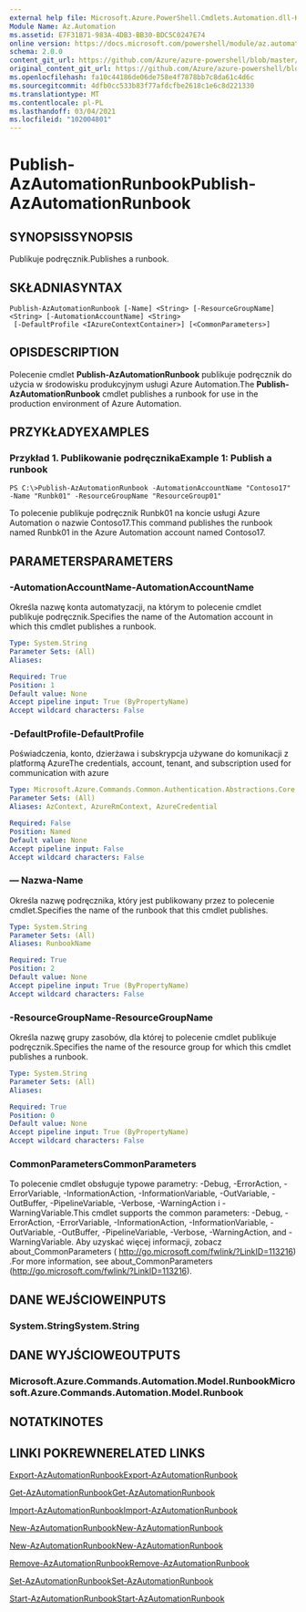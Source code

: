 ```yaml
---
external help file: Microsoft.Azure.PowerShell.Cmdlets.Automation.dll-Help.xml
Module Name: Az.Automation
ms.assetid: E7F31B71-983A-4DB3-BB30-BDC5C0247E74
online version: https://docs.microsoft.com/powershell/module/az.automation/publish-azautomationrunbook
schema: 2.0.0
content_git_url: https://github.com/Azure/azure-powershell/blob/master/src/Automation/Automation/help/Publish-AzAutomationRunbook.md
original_content_git_url: https://github.com/Azure/azure-powershell/blob/master/src/Automation/Automation/help/Publish-AzAutomationRunbook.md
ms.openlocfilehash: fa10c44186de06de758e4f7878bb7c8da61c4d6c
ms.sourcegitcommit: 4dfb0cc533b83f77afdcfbe2618c1e6c8d221330
ms.translationtype: MT
ms.contentlocale: pl-PL
ms.lasthandoff: 03/04/2021
ms.locfileid: "102004801"
---
```

# <span data-ttu-id="fe425-101">Publish-AzAutomationRunbook</span><span class="sxs-lookup"><span data-stu-id="fe425-101">Publish-AzAutomationRunbook</span></span>

## <span data-ttu-id="fe425-102">SYNOPSIS</span><span class="sxs-lookup"><span data-stu-id="fe425-102">SYNOPSIS</span></span>
<span data-ttu-id="fe425-103">Publikuje podręcznik.</span><span class="sxs-lookup"><span data-stu-id="fe425-103">Publishes a runbook.</span></span>

## <span data-ttu-id="fe425-104">SKŁADNIA</span><span class="sxs-lookup"><span data-stu-id="fe425-104">SYNTAX</span></span>

```
Publish-AzAutomationRunbook [-Name] <String> [-ResourceGroupName] <String> [-AutomationAccountName] <String>
 [-DefaultProfile <IAzureContextContainer>] [<CommonParameters>]
```

## <span data-ttu-id="fe425-105">OPIS</span><span class="sxs-lookup"><span data-stu-id="fe425-105">DESCRIPTION</span></span>
<span data-ttu-id="fe425-106">Polecenie cmdlet **Publish-AzAutomationRunbook** publikuje podręcznik do użycia w środowisku produkcyjnym usługi Azure Automation.</span><span class="sxs-lookup"><span data-stu-id="fe425-106">The **Publish-AzAutomationRunbook** cmdlet publishes a runbook for use in the production environment of Azure Automation.</span></span>

## <span data-ttu-id="fe425-107">PRZYKŁADY</span><span class="sxs-lookup"><span data-stu-id="fe425-107">EXAMPLES</span></span>

### <span data-ttu-id="fe425-108">Przykład 1. Publikowanie podręcznika</span><span class="sxs-lookup"><span data-stu-id="fe425-108">Example 1: Publish a runbook</span></span>
```
PS C:\>Publish-AzAutomationRunbook -AutomationAccountName "Contoso17" -Name "Runbk01" -ResourceGroupName "ResourceGroup01"
```

<span data-ttu-id="fe425-109">To polecenie publikuje podręcznik Runbk01 na koncie usługi Azure Automation o nazwie Contoso17.</span><span class="sxs-lookup"><span data-stu-id="fe425-109">This command publishes the runbook named Runbk01 in the Azure Automation account named Contoso17.</span></span>

## <span data-ttu-id="fe425-110">PARAMETERS</span><span class="sxs-lookup"><span data-stu-id="fe425-110">PARAMETERS</span></span>

### <span data-ttu-id="fe425-111">-AutomationAccountName</span><span class="sxs-lookup"><span data-stu-id="fe425-111">-AutomationAccountName</span></span>
<span data-ttu-id="fe425-112">Określa nazwę konta automatyzacji, na którym to polecenie cmdlet publikuje podręcznik.</span><span class="sxs-lookup"><span data-stu-id="fe425-112">Specifies the name of the Automation account in which this cmdlet publishes a runbook.</span></span>

```yaml
Type: System.String
Parameter Sets: (All)
Aliases:

Required: True
Position: 1
Default value: None
Accept pipeline input: True (ByPropertyName)
Accept wildcard characters: False
```

### <span data-ttu-id="fe425-113">-DefaultProfile</span><span class="sxs-lookup"><span data-stu-id="fe425-113">-DefaultProfile</span></span>
<span data-ttu-id="fe425-114">Poświadczenia, konto, dzierżawa i subskrypcja używane do komunikacji z platformą Azure</span><span class="sxs-lookup"><span data-stu-id="fe425-114">The credentials, account, tenant, and subscription used for communication with azure</span></span>

```yaml
Type: Microsoft.Azure.Commands.Common.Authentication.Abstractions.Core.IAzureContextContainer
Parameter Sets: (All)
Aliases: AzContext, AzureRmContext, AzureCredential

Required: False
Position: Named
Default value: None
Accept pipeline input: False
Accept wildcard characters: False
```

### <span data-ttu-id="fe425-115">— Nazwa</span><span class="sxs-lookup"><span data-stu-id="fe425-115">-Name</span></span>
<span data-ttu-id="fe425-116">Określa nazwę podręcznika, który jest publikowany przez to polecenie cmdlet.</span><span class="sxs-lookup"><span data-stu-id="fe425-116">Specifies the name of the runbook that this cmdlet publishes.</span></span>

```yaml
Type: System.String
Parameter Sets: (All)
Aliases: RunbookName

Required: True
Position: 2
Default value: None
Accept pipeline input: True (ByPropertyName)
Accept wildcard characters: False
```

### <span data-ttu-id="fe425-117">-ResourceGroupName</span><span class="sxs-lookup"><span data-stu-id="fe425-117">-ResourceGroupName</span></span>
<span data-ttu-id="fe425-118">Określa nazwę grupy zasobów, dla której to polecenie cmdlet publikuje podręcznik.</span><span class="sxs-lookup"><span data-stu-id="fe425-118">Specifies the name of the resource group for which this cmdlet publishes a runbook.</span></span>

```yaml
Type: System.String
Parameter Sets: (All)
Aliases:

Required: True
Position: 0
Default value: None
Accept pipeline input: True (ByPropertyName)
Accept wildcard characters: False
```

### <span data-ttu-id="fe425-119">CommonParameters</span><span class="sxs-lookup"><span data-stu-id="fe425-119">CommonParameters</span></span>
<span data-ttu-id="fe425-120">To polecenie cmdlet obsługuje typowe parametry: -Debug, -ErrorAction, -ErrorVariable, -InformationAction, -InformationVariable, -OutVariable, -OutBuffer, -PipelineVariable, -Verbose, -WarningAction i -WarningVariable.</span><span class="sxs-lookup"><span data-stu-id="fe425-120">This cmdlet supports the common parameters: -Debug, -ErrorAction, -ErrorVariable, -InformationAction, -InformationVariable, -OutVariable, -OutBuffer, -PipelineVariable, -Verbose, -WarningAction, and -WarningVariable.</span></span> <span data-ttu-id="fe425-121">Aby uzyskać więcej informacji, zobacz about_CommonParameters ( http://go.microsoft.com/fwlink/?LinkID=113216) .</span><span class="sxs-lookup"><span data-stu-id="fe425-121">For more information, see about_CommonParameters (http://go.microsoft.com/fwlink/?LinkID=113216).</span></span>

## <span data-ttu-id="fe425-122">DANE WEJŚCIOWE</span><span class="sxs-lookup"><span data-stu-id="fe425-122">INPUTS</span></span>

### <span data-ttu-id="fe425-123">System.String</span><span class="sxs-lookup"><span data-stu-id="fe425-123">System.String</span></span>

## <span data-ttu-id="fe425-124">DANE WYJŚCIOWE</span><span class="sxs-lookup"><span data-stu-id="fe425-124">OUTPUTS</span></span>

### <span data-ttu-id="fe425-125">Microsoft.Azure.Commands.Automation.Model.Runbook</span><span class="sxs-lookup"><span data-stu-id="fe425-125">Microsoft.Azure.Commands.Automation.Model.Runbook</span></span>

## <span data-ttu-id="fe425-126">NOTATKI</span><span class="sxs-lookup"><span data-stu-id="fe425-126">NOTES</span></span>

## <span data-ttu-id="fe425-127">LINKI POKREWNE</span><span class="sxs-lookup"><span data-stu-id="fe425-127">RELATED LINKS</span></span>

[<span data-ttu-id="fe425-128">Export-AzAutomationRunbook</span><span class="sxs-lookup"><span data-stu-id="fe425-128">Export-AzAutomationRunbook</span></span>](./Export-AzAutomationRunbook.md)

[<span data-ttu-id="fe425-129">Get-AzAutomationRunbook</span><span class="sxs-lookup"><span data-stu-id="fe425-129">Get-AzAutomationRunbook</span></span>](./Get-AzAutomationRunbook.md)

[<span data-ttu-id="fe425-130">Import-AzAutomationRunbook</span><span class="sxs-lookup"><span data-stu-id="fe425-130">Import-AzAutomationRunbook</span></span>](./Import-AzAutomationRunbook.md)

[<span data-ttu-id="fe425-131">New-AzAutomationRunbook</span><span class="sxs-lookup"><span data-stu-id="fe425-131">New-AzAutomationRunbook</span></span>](./New-AzAutomationRunbook.md)

[<span data-ttu-id="fe425-132">New-AzAutomationRunbook</span><span class="sxs-lookup"><span data-stu-id="fe425-132">New-AzAutomationRunbook</span></span>](./New-AzAutomationRunbook.md)

[<span data-ttu-id="fe425-133">Remove-AzAutomationRunbook</span><span class="sxs-lookup"><span data-stu-id="fe425-133">Remove-AzAutomationRunbook</span></span>](./Remove-AzAutomationRunbook.md)

[<span data-ttu-id="fe425-134">Set-AzAutomationRunbook</span><span class="sxs-lookup"><span data-stu-id="fe425-134">Set-AzAutomationRunbook</span></span>](./Set-AzAutomationRunbook.md)

[<span data-ttu-id="fe425-135">Start-AzAutomationRunbook</span><span class="sxs-lookup"><span data-stu-id="fe425-135">Start-AzAutomationRunbook</span></span>](./Start-AzAutomationRunbook.md)


